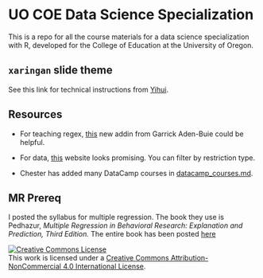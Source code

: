 # UO COE Data Science Specialization
This is a repo for all the course materials for a data science specialization with R, developed for the College of Education at the University of Oregon.

## `xaringan` slide theme

See this link for technical instructions from [Yihui](https://yihui.name/en/2017/10/xaringan-themes/).


## Resources
* For teaching regex, [this](https://github.com/gadenbuie/regexplain) new addin from Garrick Aden-Buie could be helpful.

* For data, [this](https://www.researchconnections.org/childcare/studies?q=) website looks promising. You can filter by restriction type.

* Chester has added many DataCamp courses in [datacamp_courses.md](datacamp_courses.md).


## MR Prereq
I posted the syllabus for multiple regression. The book they use is Pedhazur, *Multiple Regression in Behavioral Research: Explanation and Prediction, Third Edition.* The entire book has been posted [here](https://www.google.com/url?q=https://faculty.psau.edu.sa/filedownload/doc-12-pdf-01074d0e0ca64dd52127d542d631eef0-original.pdf&sa=U&ved=0ahUKEwjJh_jin-_ZAhUI3mMKHW7SBEgQFggEMAA&client=internal-uds-cse&cx=010002356876143927115:oo5jupsunao&usg=AOvVaw2sw7WIs4O379wMku5ZRJcG)

<a rel="license" href="http://creativecommons.org/licenses/by-nc/4.0/"><img alt="Creative Commons License" style="border-width:0" src="https://i.creativecommons.org/l/by-nc/4.0/88x31.png" /></a><br />This work is licensed under a <a rel="license" href="http://creativecommons.org/licenses/by-nc/4.0/">Creative Commons Attribution-NonCommercial 4.0 International License</a>.

